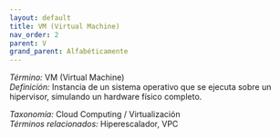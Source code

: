```yaml
---
layout: default
title: VM (Virtual Machine)
nav_order: 2
parent: V
grand_parent: Alfabéticamente
---
```


*Término:* VM (Virtual Machine)  
*Definición:* Instancia de un sistema operativo que se ejecuta sobre un hipervisor, simulando un hardware físico completo.

*Taxonomía:* Cloud Computing / Virtualización  
*Términos relacionados:* Hiperescalador, VPC
